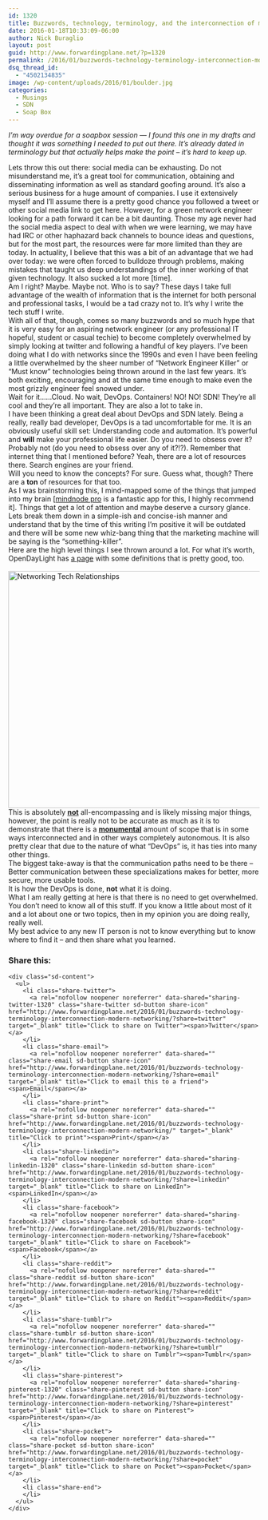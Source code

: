 ```yaml
---
id: 1320
title: Buzzwords, technology, terminology, and the interconnection of modern networking
date: 2016-01-18T10:33:09-06:00
author: Nick Buraglio
layout: post
guid: http://www.forwardingplane.net/?p=1320
permalink: /2016/01/buzzwords-technology-terminology-interconnection-modern-networking/
dsq_thread_id:
  - "4502134835"
image: /wp-content/uploads/2016/01/boulder.jpg
categories:
  - Musings
  - SDN
  - Soap Box
---
```

<div>
  <p>
    <em>I&#8217;m way overdue for a soapbox session &#8212; I found this one in my drafts and thought it was something I needed to put out there. It&#8217;s already dated in terminology but that actually helps make the point &#8211; it&#8217;s hard to keep up. </em>
  </p>
</div>

<div>
  Lets throw this out there: social media can be exhausting. Do not misunderstand me, it’s a great tool for communication, obtaining and disseminating information as well as standard goofing around. It’s also a serious business for a huge amount of companies. I use it extensively myself and I’ll assume there is a pretty good chance you followed a tweet or other social media link to get here. However, for a green network engineer looking for a path forward it can be a bit daunting. Those my age never had the social media aspect to deal with when we were learning, we may have had IRC or other haphazard back channels to bounce ideas and questions, but for the most part, the resources were far more limited than they are today. In actuality, I believe that this was a bit of an advantage that we had over today: we were often forced to bulldoze through problems, making mistakes that taught us deep understandings of the inner working of that given technology. It also sucked a lot more [time].
</div>

<div>
  Am I right? Maybe. Maybe not. Who is to say? These days I take full advantage of the wealth of information that is the internet for both personal and professional tasks, I would be a tad crazy not to. It&#8217;s why I write the tech stuff I write.
</div>

<div>
  <div>
    With all of that, though, comes so many buzzwords and so much hype that it is very easy for an aspiring network engineer (or any professional IT hopeful, student or casual techie) to become completely overwhelmed by simply looking at twitter and following a handful of key players. I’ve been doing what I do with networks since the 1990s and even I have been feeling a little overwhelmed by the sheer number of “Network Engineer Killer” or “Must know” technologies being thrown around in the last few years. It&#8217;s both exciting, encouraging and at the same time enough to make even the most grizzly engineer feel snowed under.
  </div>
  
  <div>
  </div>
  
  <div>
    Wait for it……Cloud. No wait, DevOps. Containers! NO! NO! SDN! They&#8217;re all cool and they&#8217;re all important. They are also a lot to take in.
  </div>
  
  <div>
  </div>
  
  <div>
    I have been thinking a great deal about DevOps and SDN lately. Being a really, really bad developer, DevOps is a tad uncomfortable for me. It is an obviously useful skill set: Understanding code and automation. It’s powerful and <b>will</b> make your professional life easier. Do you need to obsess over it? Probably not (do you need to obsess over any of it?!?). Remember that internet thing that I mentioned before? Yeah, there are a lot of resources there. Search engines are your friend.
  </div>
  
  <div>
    Will you need to know the concepts? For sure. Guess what, though? There are a <strong>ton</strong> of resources for that too.
  </div>
</div>

<div>
  <div>
  </div>
  
  <div>
    As I was brainstorming this, I mind-mapped some of the things that jumped into my brain [<a href="https://mindnode.com/" target="_blank">mindnode pro</a> is a fantastic app for this, I highly recommend it]. Things that get a lot of attention and maybe deserve a cursory glance. Lets break them down in a simple-ish and concise-ish manner and understand that by the time of this writing I’m positive it will be outdated and there will be some new whiz-bang thing that the marketing machine will be saying is the “something-killer&#8221;.
  </div>
  
  <div>
    Here are the high level things I see thrown around a lot. For what it’s worth, OpenDayLight has <a href="http://www.opendaylight.org/project/technical-overview">a page</a> with some definitions that is pretty good, too.
  </div>
</div>

<div>
  <div>
  </div>
  
  <div>
     <a href="http://www.forwardingplane.net/wp-content/uploads/2015/07/Networking-Tech-Relationships.png"><img class=" wp-image-1319 alignleft" src="http://www.forwardingplane.net/wp-content/uploads/2015/07/Networking-Tech-Relationships.png" alt="Networking Tech Relationships" width="692" height="474" /></a>
  </div>
</div>

<div>
  <div>
  </div>
  
  <div>
  </div>
  
  <div>
  </div>
  
  <div>
  </div>
  
  <div>
  </div>
  
  <div>
  </div>
  
  <div>
  </div>
  
  <div>
    This is absolutely <u><b>not</b></u> all-encompassing and is likely missing major things, however, the point is really not to be accurate as much as it is to demonstrate that there is a <u><b>monumental</b></u> amount of scope that is in some ways interconnected and in other ways completely autonomous. It is also pretty clear that due to the nature of what “DevOps” is, it has ties into many other things.
  </div>
  
  <div>
    The biggest take-away is that the communication paths need to be there &#8211; Better communication between these specializations makes for better, more secure, more usable tools.
  </div>
  
  <div>
    It is how the DevOps is done, <strong>not</strong> what it is doing.
  </div>
  
  <div>
  </div>
  
  <div>
    What I am really getting at here is that there is no need to get overwhelmed. You don’t need to know all of this stuff. If you know a little about most of it and a lot about one or two topics, then in my opinion you are doing really, really well.
  </div>
  
  <div>
    My best advice to any new IT person is not to know everything but to know where to find it &#8211; and then share what you learned.
  </div>
  
  <div>
  </div>
</div>

<div class="sharedaddy sd-sharing-enabled">
  <div class="robots-nocontent sd-block sd-social sd-social-icon-text sd-sharing">
    <h3 class="sd-title">
      Share this:
    </h3>
    
    <div class="sd-content">
      <ul>
        <li class="share-twitter">
          <a rel="nofollow noopener noreferrer" data-shared="sharing-twitter-1320" class="share-twitter sd-button share-icon" href="http://www.forwardingplane.net/2016/01/buzzwords-technology-terminology-interconnection-modern-networking/?share=twitter" target="_blank" title="Click to share on Twitter"><span>Twitter</span></a>
        </li>
        <li class="share-email">
          <a rel="nofollow noopener noreferrer" data-shared="" class="share-email sd-button share-icon" href="http://www.forwardingplane.net/2016/01/buzzwords-technology-terminology-interconnection-modern-networking/?share=email" target="_blank" title="Click to email this to a friend"><span>Email</span></a>
        </li>
        <li class="share-print">
          <a rel="nofollow noopener noreferrer" data-shared="" class="share-print sd-button share-icon" href="http://www.forwardingplane.net/2016/01/buzzwords-technology-terminology-interconnection-modern-networking/" target="_blank" title="Click to print"><span>Print</span></a>
        </li>
        <li class="share-linkedin">
          <a rel="nofollow noopener noreferrer" data-shared="sharing-linkedin-1320" class="share-linkedin sd-button share-icon" href="http://www.forwardingplane.net/2016/01/buzzwords-technology-terminology-interconnection-modern-networking/?share=linkedin" target="_blank" title="Click to share on LinkedIn"><span>LinkedIn</span></a>
        </li>
        <li class="share-facebook">
          <a rel="nofollow noopener noreferrer" data-shared="sharing-facebook-1320" class="share-facebook sd-button share-icon" href="http://www.forwardingplane.net/2016/01/buzzwords-technology-terminology-interconnection-modern-networking/?share=facebook" target="_blank" title="Click to share on Facebook"><span>Facebook</span></a>
        </li>
        <li class="share-reddit">
          <a rel="nofollow noopener noreferrer" data-shared="" class="share-reddit sd-button share-icon" href="http://www.forwardingplane.net/2016/01/buzzwords-technology-terminology-interconnection-modern-networking/?share=reddit" target="_blank" title="Click to share on Reddit"><span>Reddit</span></a>
        </li>
        <li class="share-tumblr">
          <a rel="nofollow noopener noreferrer" data-shared="" class="share-tumblr sd-button share-icon" href="http://www.forwardingplane.net/2016/01/buzzwords-technology-terminology-interconnection-modern-networking/?share=tumblr" target="_blank" title="Click to share on Tumblr"><span>Tumblr</span></a>
        </li>
        <li class="share-pinterest">
          <a rel="nofollow noopener noreferrer" data-shared="sharing-pinterest-1320" class="share-pinterest sd-button share-icon" href="http://www.forwardingplane.net/2016/01/buzzwords-technology-terminology-interconnection-modern-networking/?share=pinterest" target="_blank" title="Click to share on Pinterest"><span>Pinterest</span></a>
        </li>
        <li class="share-pocket">
          <a rel="nofollow noopener noreferrer" data-shared="" class="share-pocket sd-button share-icon" href="http://www.forwardingplane.net/2016/01/buzzwords-technology-terminology-interconnection-modern-networking/?share=pocket" target="_blank" title="Click to share on Pocket"><span>Pocket</span></a>
        </li>
        <li class="share-end">
        </li>
      </ul>
    </div>
  </div>
</div>